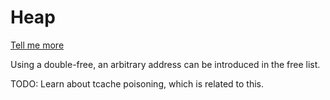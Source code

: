 # Heap

[Tell me more](https://0xabe.io/ctf/exploit/2016/04/24/BlazeCTF-dmail.html)

Using a double-free, an arbitrary address can be introduced in the free list.

TODO: Learn about tcache poisoning, which is related to this.

